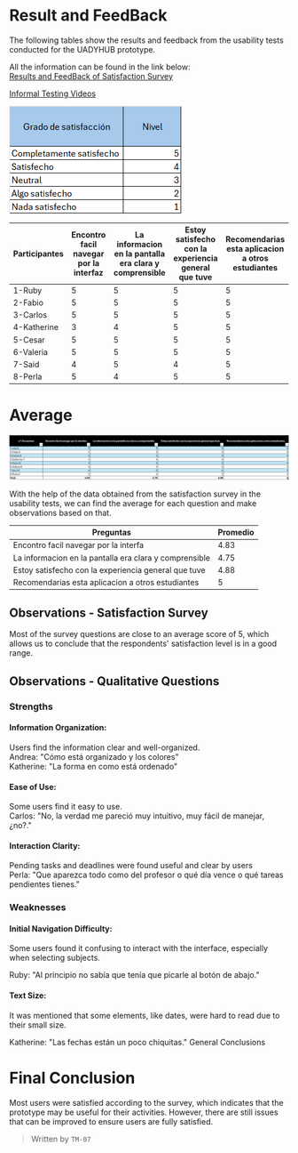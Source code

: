 # Result and FeedBack

The following tables show the results and feedback from the usability tests conducted for the UADYHUB prototype.

All the information can be found in the link below:<br>
[Results and FeedBack of Satisfaction Survey](https://github.com/Ozia112/Team-2-FSE-repo/blob/department.Binnacle/Changelogs/(G)Design/InformalTestingEncuestas.md#informal-testing-1)

[Informal Testing Videos](https://alumnosuady-my.sharepoint.com/:f:/g/personal/a24216477_alumnos_uady_mx/EmmNiTTA6DdIrgSXghtXWCgBARiSkr1RoLlJaz4Q31YjTw)

![Imagen-tabla.Grados](https://github.com/Ozia112/Team-2-FSE-repo/blob/FIS-Project-Stage-3/assets/Stage3/(D)ChangeLogs/tabla.Grados.png)

|  Participantes | Encontro facil navegar por la interfaz | La informacion en la pantalla era clara y comprensible|Estoy satisfecho con la experiencia general que tuve |Recomendarias esta aplicacion a otros estudiantes|
|----------------|----------------------------------------|-----------------------------|-----------|--|
|1-Ruby         |5   | 5                    |     5      | 5  ||
|2-Fabio        |5   | 5                    |     5      | 5  || 
|3-Carlos       |5   | 5                    |     5      | 5  ||
|4-Katherine    |3   | 4                    |     5      | 5  ||
|5-Cesar        |5   | 5                    |     5      | 5  ||
|6-Valeria      |5   | 5                    |     5      | 5  ||
|7-Said         |4   | 5                    |     4      | 5  ||
|8-Perla        |5   | 4                    |     5      | 5  ||
 
# Average
![*imagen aqui* tabla.Promedio](https://github.com/Ozia112/Team-2-FSE-repo/blob/FIS-Project-Stage-3/assets/Stage3/(D)ChangeLogs/tabla.promedio.png)

With the help of the data obtained from the satisfaction survey in the usability tests, we can find the average for each question and make observations based on that.

|Preguntas|Promedio|
|---------|--------|
|Encontro facil navegar por la interfa|4.83|
|La informacion en la pantalla era clara y comprensible|4.75|
|Estoy satisfecho con la experiencia general que tuve|4.88|
|Recomendarias esta aplicacion a otros estudiantes|5|


## Observations - Satisfaction Survey
Most of the survey questions are close to an average score of 5, which allows us to conclude that the respondents' satisfaction level is in a good range.

## Observations - Qualitative Questions
### Strengths

#### Information Organization:<br>

Users find the information clear and well-organized.<br>
Andrea: "Cómo está organizado y los colores"<br>
Katherine: "La forma en como está ordenado"<br>

#### Ease of Use:<br>
Some users find it easy to use.<br>
Carlos: "No, la verdad me pareció muy intuitivo, muy fácil de manejar, ¿no?."

#### Interaction Clarity:<br>
Pending tasks and deadlines were found useful and clear by users<br>
Perla: "Que aparezca todo como del profesor o qué día vence o qué tareas pendientes tienes."

### Weaknesses

#### Initial Navigation Difficulty:<br>
Some users found it confusing to interact with the interface, especially when selecting subjects.

Ruby: "Al principio no sabía que tenía que picarle al botón de abajo."
#### Text Size:
It was mentioned that some elements, like dates, were hard to read due to their small size.

Katherine: "Las fechas están un poco chiquitas."
General Conclusions

# Final Conclusion

Most users were satisfied according to the survey, which indicates that the prototype may be useful for their activities. However, there are still issues that can be improved to ensure users are fully satisfied.


> Written by ``TM-07``







